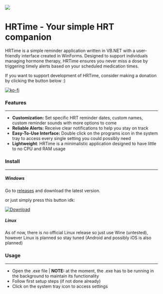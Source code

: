 

![](https://ayuworks.xyz/banner.png)





HRTime - Your simple HRT companion
=============
HRTime is a simple reminder application written in VB.NET with a user-friendly interface created in WinForms. Designed to support individuals managing hormone therapy, HRTime ensures you never miss a dose by triggering timely alerts based on your scheduled medication times.

If you want to support development of HRTime, consider making a donation by clicking the button below :)

[![ko-fi](https://ko-fi.com/img/githubbutton_sm.svg)](https://ko-fi.com/X8X54LSTQ)

### Features

------------


- **Customization:** Set specific HRT reminder dates, custom names, custom reminder sounds with more options to come
- **Reliable Alerts:** Receive clear notifications to help you stay on track
- **Easy-To-Use Interface:** Double click on the programs icon in the system tray to access every single setting you could possibly need
- **Lightweight**: HRTime is a minimalistic application designed to have little to no CPU and RAM usage 
### Install

------------


##### Windows

Go to [releases](http://github.com/ayukovt/HRTime/releases) and download the latest version.

or just simply press this button idk:

[![Download](https://ayuworks.xyz/thumb.png)](https://github.com/ayukovt/HRTime/releases)

##### Linux

As of now, there is no official Linux release so just use Wine (untested), however Linux is planned so stay tuned (Android and possibly iOS is also planned)


### Usage

------------


- Open the .exe file | **NOTE:** at the moment, the .exe has to be running in the background to maintain its functionality
- Follow first setup steps (if not done already)
- Click on the system tray icon to access settings
